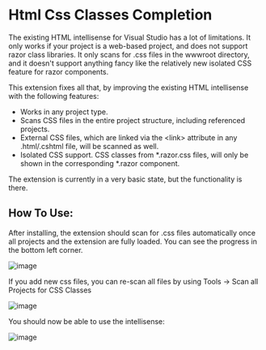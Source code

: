 # Html Css Classes Completion
The existing HTML intellisense for Visual Studio has a lot of limitations. It only works if your project is a web-based project, and does not support razor class libraries. It only scans for .css files in the wwwroot directory, and it doesn't support anything fancy like the relatively new isolated CSS feature for razor components.

This extension fixes all that, by improving the existing HTML intellisense with the following features:

- Works in any project type.
- Scans CSS files in the entire project structure, including referenced projects.
- External CSS files, which are linked via the \<link> attribute in any .html/.cshtml file, will be scanned as well.
- Isolated CSS support. CSS classes from \*.razor.css files, will only be shown in the corresponding \*.razor component.

The extension is currently in a very basic state, but the functionality is there.

## How To Use:
After installing, the extension should scan for .css files automatically once all projects and the extension are fully loaded.
You can see the progress in the bottom left corner.

![image](https://user-images.githubusercontent.com/43059964/128539157-986cf9d9-e76f-452f-b2c9-c0867e61a478.png)

If you add new css files, you can re-scan all files by using Tools -> Scan all Projects for CSS Classes

![image](https://user-images.githubusercontent.com/43059964/128539310-d21a2859-8ed9-4208-a956-55c14c3a9fec.png)

You should now be able to use the intellisense:

![image](https://user-images.githubusercontent.com/43059964/128539514-825f6282-2a02-468f-8ec6-abd622fc5ad5.png)
